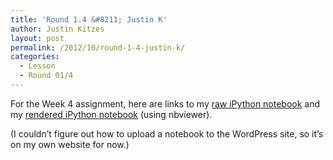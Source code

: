 ```yaml
---
title: 'Round 1.4 &#8211; Justin K'
author: Justin Kitzes
layout: post
permalink: /2012/10/round-1-4-justin-k/
categories:
  - Lesson
  - Round 01/4
---
```

For the Week 4 assignment, here are links to my [raw iPython notebook][1] and my [rendered iPython notebook][2] (using nbviewer).

(I couldn&#8217;t figure out how to upload a notebook to the WordPress site, so it&#8217;s on my own website for now.)

 [1]: http://justinkitzes.com/kitzes_week4.ipynb
 [2]: http://nbviewer.ipython.org/url/justinkitzes.com/kitzes_week4.ipynb